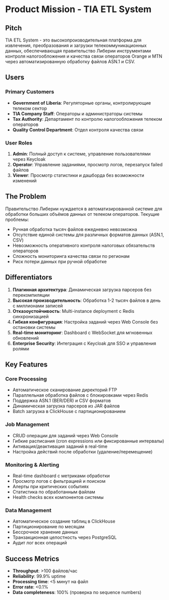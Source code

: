 # Product Mission - TIA ETL System

## Pitch

TIA ETL System - это высокопроизводительная платформа для извлечения, преобразования и загрузки телекоммуникационных данных, обеспечивающая правительство Либерии инструментами контроля налогообложения и качества связи операторов Orange и MTN через автоматизированную обработку файлов ASN.1 и CSV.

## Users

### Primary Customers
- **Government of Liberia**: Регуляторные органы, контролирующие телеком сектор
- **TIA Company Staff**: Операторы и администраторы системы
- **Tax Authority**: Департамент по контролю налогообложения телеком операторов
- **Quality Control Department**: Отдел контроля качества связи

### User Roles
1. **Admin**: Полный доступ к системе, управление пользователями через Keycloak
2. **Operator**: Управление заданиями, просмотр логов, перезапуск failed файлов
3. **Viewer**: Просмотр статистики и дашборда без возможности изменений

## The Problem

Правительство Либерии нуждается в автоматизированной системе для обработки больших объёмов данных от телеком операторов. Текущие проблемы:
- Ручная обработка тысяч файлов ежедневно невозможна
- Отсутствие единой системы для различных форматов данных (ASN.1, CSV)
- Невозможность оперативного контроля налоговых обязательств операторов
- Сложность мониторинга качества связи по регионам
- Риск потери данных при ручной обработке

## Differentiators

1. **Плагинная архитектура**: Динамическая загрузка парсеров без перекомпиляции
2. **Высокая производительность**: Обработка 1-2 тысяч файлов в день с миллионами записей
3. **Отказоустойчивость**: Multi-instance deployment с Redis синхронизацией
4. **Гибкая конфигурация**: Настройка заданий через Web Console без остановки системы
5. **Real-time мониторинг**: Dashboard с WebSocket для мгновенных обновлений
6. **Enterprise Security**: Интеграция с Keycloak для SSO и управления ролями

## Key Features

### Core Processing
- Автоматическое сканирование директорий FTP
- Параллельная обработка файлов с блокировками через Redis
- Поддержка ASN.1 (BER/DER) и CSV форматов
- Динамическая загрузка парсеров из JAR файлов
- Batch загрузка в ClickHouse с партиционированием

### Job Management
- CRUD операции для заданий через Web Console
- Гибкие расписания (cron expressions или фиксированные интервалы)
- Активация/деактивация заданий в real-time
- Настройка действий после обработки (удаление/перемещение)
### Monitoring & Alerting
- Real-time dashboard с метриками обработки
- Просмотр логов с фильтрацией и поиском
- Алерты при критических событиях
- Статистика по обработанным файлам
- Health checks всех компонентов системы

### Data Management
- Автоматическое создание таблиц в ClickHouse
- Партиционирование по месяцам
- Бессрочное хранение данных
- Транзакционная целостность через PostgreSQL
- Аудит лог всех операций

## Success Metrics

- **Throughput**: >100 файлов/час
- **Reliability**: 99.9% uptime
- **Processing time**: <5 минут на файл
- **Error rate**: <0.1%
- **Data completeness**: 100% (проверка по sequence numbers)